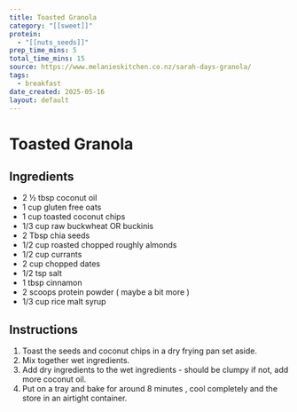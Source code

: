 ```yaml
---
title: Toasted Granola
category: "[[sweet]]"
protein:
  - "[[nuts_seeds]]"
prep_time_mins: 5
total_time_mins: 15
source: https://www.melanieskitchen.co.nz/sarah-days-granola/
tags:
  - breakfast
date_created: 2025-05-16
layout: default
---
```


# Toasted Granola

## Ingredients

- 2 ½ tbsp coconut oil
- 1 cup gluten free oats
- 1 cup toasted coconut chips
- 1/3 cup raw buckwheat OR buckinis
- 2 Tbsp chia seeds
- 1/2 cup roasted chopped roughly almonds
- 1/2 cup currants
- 2 cup chopped dates
- 1/2 tsp salt
- 1 tbsp cinnamon
- 2 scoops protein powder ( maybe a bit more )
- 1/3 cup rice malt syrup

## Instructions

1. Toast the seeds and coconut chips in a dry frying pan set aside.
2. Mix together wet ingredients.
3. Add dry ingredients to the wet ingredients - should be clumpy if not, add more coconut oil.
4. Put on a tray and bake for around 8 minutes , cool completely and the store in an airtight container.


